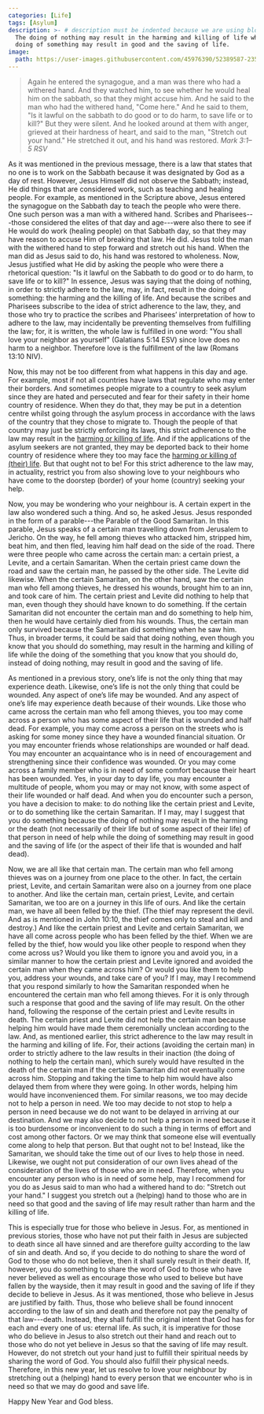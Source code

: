 ```yaml
---
categories: [Life]
tags: [Asylum]
description: >- # description must be indented because we are using block scalar
  The doing of nothing may result in the harming and killing of life while the
  doing of something may result in good and the saving of life.
image:
  path: https://user-images.githubusercontent.com/45976390/52389587-235d7600-2a62-11e9-8e0c-981506a52a89.jpg
---
```


> Again he entered the synagogue, and a man was there who had a withered hand.
And they watched him, to see whether he would heal him on the sabbath, so that
they might accuse him. And he said to the man who had the withered hand, "Come
here." And he said to them, "Is it lawful on the sabbath to do good or to do
harm, to save life or to kill?" But they were silent. And he looked around at
them with anger, grieved at their hardness of heart, and said to the man,
"Stretch out your hand." He stretched it out, and his hand was restored.
<cite>Mark 3:1–5 RSV</cite>

As it was mentioned in the previous message, there is a law that states that no
one is to work on the Sabbath because it was designated by God as a day of rest.
However, Jesus Himself did not observe the Sabbath; instead, He did things that
are considered work, such as teaching and healing people. For example, as
mentioned in the Scripture above, Jesus entered the synagogue on the Sabbath day
to teach the people who were there. One such person was a man with a withered
hand. Scribes and Pharisees---those considered the elites of that day and
age---were also there to see if He would do work (healing people) on that
Sabbath day, so that they may have reason to accuse Him of breaking that law. He
did. Jesus told the man with the withered hand to step forward and stretch out
his hand. When the man did as Jesus said to do, his hand was restored to
wholeness. Now, Jesus justified what He did by asking the people who were there
a rhetorical question: "Is it lawful on the Sabbath to do good or to do harm, to
save life or to kill?" In essence, Jesus was saying that the doing of nothing,
in order to strictly adhere to the law, may, in fact, result in the doing of
something: the harming and the killing of life. And because the scribes and
Pharisees subscribe to the idea of strict adherence to the law, they, and those
who try to practice the scribes and Pharisees’ interpretation of how to adhere
to the law, may incidentally be preventing themselves from fulfilling the law;
for, it is written, the whole law is fulfilled in one word: "You shall love your
neighbor as yourself" (Galatians 5:14 ESV) since love does no harm to a
neighbor. Therefore love is the fulfillment of the law (Romans 13:10 NIV).

Now, this may not be too different from what happens in this day and age. For
example, most if not all countries have laws that regulate who may enter their
borders. And sometimes people migrate to a country to seek asylum since they are
hated and persecuted and fear for their safety in their home country of
residence. When they do that, they may be put in a detention centre whilst going
through the asylum process in accordance with the laws of the country that they
chose to migrate to. Though the people of that country may just be strictly
enforcing its laws, this strict adherence to the law may result in the [harming
or killing of life][1]. And if the applications of the asylum seekers are not
granted, they may be deported back to their home country of residence where they
too may face the [harming or killing of (their) life][2]. But that ought not to
be! For this strict adherence to the law may, in actuality, restrict you from
also showing love to your neighbours who have come to the doorstep (border) of
your home (country) seeking your help.

Now, you may be wondering who your neighbour is. A certain expert in the law
also wondered such a thing. And so, he asked Jesus. Jesus responded in the form
of a parable---the Parable of the Good Samaritan. In this parable, Jesus speaks
of a certain man travelling down from Jerusalem to Jericho. On the way, he fell
among thieves who attacked him, stripped him, beat him, and then fled, leaving
him half dead on the side of the road. There were three people who came across
the certain man: a certain priest, a Levite, and a certain Samaritan. When the
certain priest came down the road and saw the certain man, he passed by the
other side. The Levite did likewise. When the certain Samaritan, on the other
hand, saw the certain man who fell among thieves, he dressed his wounds, brought
him to an inn, and took care of him. The certain priest and Levite did nothing
to help that man, even though they should have known to do something. If the
certain Samaritan did not encounter the certain man and do something to help
him, then he would have certainly died from his wounds. Thus, the certain man
only survived because the Samaritan did something when he saw him. Thus, in
broader terms, it could be said that doing nothing, even though you know that
you should do something, may result in the harming and killing of life while the
doing of the something that you know that you should do, instead of doing
nothing, may result in good and the saving of life.

As mentioned in a previous story, one’s life is not the only thing that may
experience death. Likewise, one’s life is not the only thing that could be
wounded. Any aspect of one’s life may be wounded. And any aspect of one’s life
may experience death because of their wounds. Like those who came across the
certain man who fell among thieves, you too may come across a person who has
some aspect of their life that is wounded and half dead. For example, you may
come across a person on the streets who is asking for some money since they have
a wounded financial situation. Or you may encounter friends whose relationships
are wounded or half dead. You may encounter an acquaintance who is in need of
encouragement and strengthening since their confidence was wounded. Or you may
come across a family member who is in need of some comfort because their heart
has been wounded. Yes, in your day to day life, you may encounter a multitude of
people, whom you may or may not know, with some aspect of their life wounded or
half dead. And when you do encounter such a person, you have a decision to make:
to do nothing like the certain priest and Levite, or to do something like the
certain Samaritan. If I may, may I suggest that you do something because the
doing of nothing may result in the harming or the death (not necessarily of
their life but of some aspect of their life) of that person in need of help
while the doing of something may result in good and the saving of life (or the
aspect of their life that is wounded and half dead).

Now, we are all like that certain man. The certain man who fell among thieves
was on a journey from one place to the other. In fact, the certain priest,
Levite, and certain Samaritan were also on a journey from one place to another.
And like the certain man, certain priest, Levite, and certain Samaritan, we too
are on a journey in this life of ours. And like the certain man, we have all
been felled by the thief. (The thief may represent the devil. And as is
mentioned in John 10:10, the thief comes only to steal and kill and destroy.)
And like the certain priest and Levite and certain Samaritan, we have all come
across people who has been felled by the thief. When we are felled by the thief,
how would you like other people to respond when they come across us? Would you
like them to ignore you and avoid you, in a similar manner to how the certain
priest and Levite ignored and avoided the certain man when they came across him?
Or would you like them to help you, address your wounds, and take care of you?
If I may, may I recommend that you respond similarly to how the Samaritan
responded when he encountered the certain man who fell among thieves. For it is
only through such a response that good and the saving of life may result. On the
other hand, following the response of the certain priest and Levite results in
death. The certain priest and Levite did not help the certain man because
helping him would have made them ceremonially unclean according to the law. And,
as mentioned earlier, this strict adherence to the law may result in the harming
and killing of life. For, their actions (avoiding the certain man) in order to
strictly adhere to the law results in their inaction (the doing of nothing to
help the certain man), which surely would have resulted in the death of the
certain man if the certain Samaritan did not eventually come across him.
Stopping and taking the time to help him would have also delayed them from where
they were going. In other words, helping him would have inconvenienced them. For
similar reasons, we too may decide not to help a person in need. We too may
decide to not stop to help a person in need because we do not want to be delayed
in arriving at our destination. And we may also decide to not help a person in
need because it is too burdensome or inconvenient to do such a thing in terms of
effort and cost among other factors. Or we may think that someone else will
eventually come along to help that person. But that ought not to be! Instead,
like the Samaritan, we should take the time out of our lives to help those in
need. Likewise, we ought not put consideration of our own lives ahead of the
consideration of the lives of those who are in need. Therefore, when you
encounter any person who is in need of some help, may I recommend for you do as
Jesus said to man who had a withered hand to do: "Stretch out your hand." I
suggest you stretch out a (helping) hand to those who are in need so that good
and the saving of life may result rather than harm and the killing of life.

This is especially true for those who believe in Jesus. For, as mentioned in
previous stories, those who have not put their faith in Jesus are subjected to
death since all have sinned and are therefore guilty according to the law of sin
and death. And so, if you decide to do nothing to share the word of God to those
who do not believe, then it shall surely result in their death. If, however, you
do something to share the word of God to those who have never believed as well
as encourage those who used to believe but have fallen by the wayside, then it
may result in good and the saving of life if they decide to believe in Jesus. As
it was mentioned, those who believe in Jesus are justified by faith. Thus, those
who believe shall be found innocent according to the law of sin and death and
therefore not pay the penalty of that law---death. Instead, they shall fulfill
the original intent that God has for each and every one of us: eternal life. As
such, it is imperative for those who do believe in Jesus to also stretch out
their hand and reach out to those who do not yet believe in Jesus so that the
saving of life may result. However, do not stretch out your hand just to fulfill
their spiritual needs by sharing the word of God. You should also fulfill their
physical needs. Therefore, in this new year, let us resolve to love your
neighbour by stretching out a (helping) hand to every person that we encounter
who is in need so that we may do good and save life.

Happy New Year and God bless.

[1]: https://www.foxnews.com/us/border-patrol-says-guatemalan-boy-8-dies-in-custody
     "Guatemalan boy, 8, dies in US Border Patrol custody"
[2]: https://www.washingtonpost.com/graphics/2018/world/when-death-awaits-deported-asylum-seekers
     "When death awaits deported asylum seekers"
